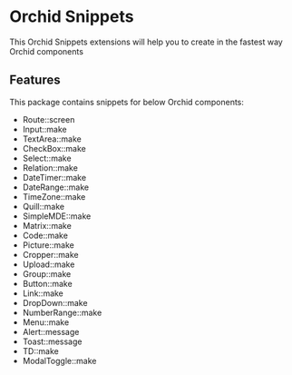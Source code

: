 # Orchid Snippets

This Orchid Snippets extensions will help you to create in the fastest way Orchid components

## Features

This package contains snippets for below Orchid components:
- Route::screen
- Input::make
- TextArea::make
- CheckBox::make
- Select::make
- Relation::make
- DateTimer::make
- DateRange::make
- TimeZone::make
- Quill::make
- SimpleMDE::make
- Matrix::make
- Code::make
- Picture::make
- Cropper::make
- Upload::make
- Group::make
- Button::make
- Link::make
- DropDown::make
- NumberRange::make
- Menu::make
- Alert::message
- Toast::message
- TD::make
- ModalToggle::make
